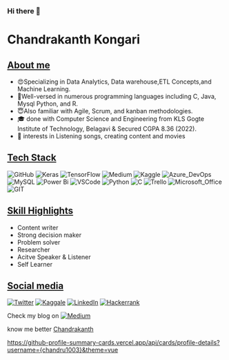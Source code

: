 ### Hi there 👋

# Chandrakanth Kongari

## <u> About me </u>
- :heart_eyes:Specializing in Data Analytics, Data warehouse,ETL Concepts,and Machine Learning. 
- :hugs:Well-versed in numerous programming languages including C, Java, Mysql Python, and R. 
- :innocent:Also familiar with Agile, Scrum, and kanban methodologies. 
- :mortar_board: done with Computer Science and Engineering from KLS Gogte Institute of Technology, Belagavi & Secured CGPA 8.36 (2022). 
- :sparkling_heart:	interests in Listening songs, creating content and movies 

## <u>Tech Stack  </u>   
![GitHub](https://img.shields.io/badge/GitHub-100000?style=for-the-badge&logo=github&logoColor=white)
![Keras](https://img.shields.io/badge/Keras-FF0000?style=for-the-badge&logo=keras&logoColor=white)
![TensorFlow](https://img.shields.io/badge/TensorFlow-FF6F00?style=for-the-badge&logo=tensorflow&logoColor=white)
![Medium](https://img.shields.io/badge/Medium-12100E?style=for-the-badge&logo=medium&logoColor=white)
![Kaggle](https://img.shields.io/badge/Kaggle-20BEFF?style=for-the-badge&logo=Kaggle&logoColor=white)
![Azure_DevOps](https://img.shields.io/badge/Azure_DevOps-0078D7?style=for-the-badge&logo=azure-devops&logoColor=white)
![MySQL](https://img.shields.io/badge/MySQL-005C84?style=for-the-badge&logo=mysql&logoColor=white)
![Power Bi](https://img.shields.io/badge/power_bi-F2C811?style=for-the-badge&logo=powerbi&logoColor=black)
![VSCode](https://img.shields.io/badge/VSCode-0078D4?style=for-the-badge&logo=visual%20studio%20code&logoColor=white)
![Python](https://img.shields.io/badge/Python-FFD43B?style=for-the-badge&logo=python&logoColor=blue)
![C](https://img.shields.io/badge/C-00599C?style=for-the-badge&logo=c&logoColor=white)
![Trello](https://img.shields.io/badge/Trello-0052CC?style=for-the-badge&logo=trello&logoColor=white)
![Microsoft_Office](https://img.shields.io/badge/Microsoft_Office-D83B01?style=for-the-badge&logo=microsoft-office&logoColor=white)
![GIT](https://img.shields.io/badge/GIT-E44C30?style=for-the-badge&logo=git&logoColor=white)

## <u> Skill Highlights </u>      
* Content writer                    
* Strong decision maker
* Problem solver
* Researcher
* Acitve Speaker & Listener
* Self Learner


## <u> Social media </u>

[![Twitter](https://img.shields.io/badge/Twitter-1DA1F2?style=for-the-badge&logo=twitter&logoColor=white)](https://twitter.com/Chandrakanth_uk?t=WKJsms9YoczBjTNlRvLQxg&s=09)  [![Kaggale](https://img.shields.io/badge/Kaggle-20BEFF?style=for-the-badge&logo=Kaggle&logoColor=white)](https://www.kaggle.com/chandruuk) [![LinkedIn](https://img.shields.io/badge/LinkedIn-0077B5?style=for-the-badge&logo=linkedin&logoColor=white)](https://www.linkedin.com/in/chandrakanth-kongari-3470741aa)  [![Hackerrank](https://img.shields.io/badge/-Hackerrank-2EC866?style=for-the-badge&logo=HackerRank&logoColor=white)](https://www.hackerrank.com/chandrukongari)


Check my blog on [![Medium](https://img.shields.io/badge/Medium-12100E?style=for-the-badge&logo=medium&logoColor=white)](https://medium.com/@chandrukongari)

know me better [Chandrakanth](https://portfollio.live/chandrukongari)
    
     
https://github-profile-summary-cards.vercel.app/api/cards/profile-details?username={chandru1003}&theme=vue

